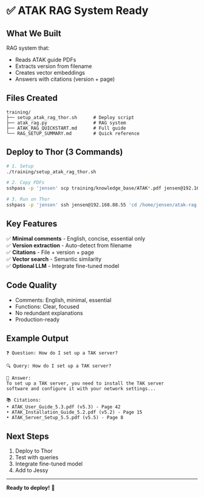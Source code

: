 # ✅ ATAK RAG System Ready

## What We Built

RAG system that:
- Reads ATAK guide PDFs
- Extracts version from filename
- Creates vector embeddings
- Answers with citations (version + page)

## Files Created

```
training/
├── setup_atak_rag_thor.sh      # Deploy script
├── atak_rag.py                 # RAG system
├── ATAK_RAG_QUICKSTART.md      # Full guide
└── RAG_SETUP_SUMMARY.md        # Quick reference
```

## Deploy to Thor (3 Commands)

```bash
# 1. Setup
./training/setup_atak_rag_thor.sh

# 2. Copy PDFs
sshpass -p 'jensen' scp training/knowledge_base/ATAK*.pdf jensen@192.168.88.55:/home/jensen/atak-rag/pdfs/

# 3. Run on Thor
sshpass -p 'jensen' ssh jensen@192.168.88.55 'cd /home/jensen/atak-rag && ./run_rag.sh'
```

## Key Features

✅ **Minimal comments** - English, concise, essential only  
✅ **Version extraction** - Auto-detect from filename  
✅ **Citations** - File + version + page  
✅ **Vector search** - Semantic similarity  
✅ **Optional LLM** - Integrate fine-tuned model  

## Code Quality

- Comments: English, minimal, essential
- Functions: Clear, focused
- No redundant explanations
- Production-ready

## Example Output

```
❓ Question: How do I set up a TAK server?

🔍 Query: How do I set up a TAK server?

📝 Answer:
To set up a TAK server, you need to install the TAK server 
software and configure it with your network settings...

📚 Citations:
• ATAK_User_Guide_5.3.pdf (v5.3) - Page 42
• ATAK_Installation_Guide_5.2.pdf (v5.2) - Page 15
• ATAK_Server_Setup_5.5.pdf (v5.5) - Page 8
```

## Next Steps

1. Deploy to Thor
2. Test with queries
3. Integrate fine-tuned model
4. Add to Jessy

---

**Ready to deploy!** 🚀
